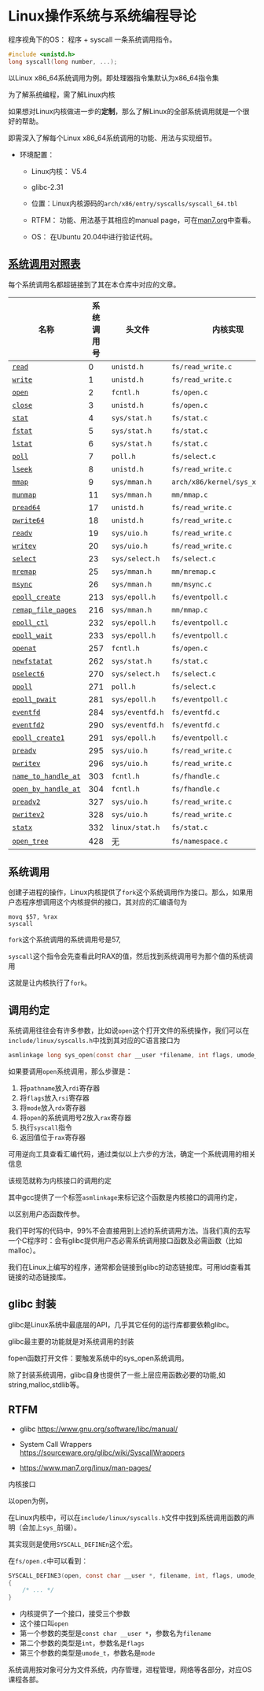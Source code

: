 # Linux操作系统与系统编程导论

程序视角下的OS： 程序 + syscall 一条系统调用指令。

```c
#include <unistd.h>
long syscall(long number, ...);
```



以Linux x86_64系统调用为例。即处理器指令集默认为x86_64指令集

为了解系统编程，需了解Linux内核

如果想对Linux内核做进一步的**定制**，那么了解Linux的全部系统调用就是一个很好的帮助。

即需深入了解每个Linux x86_64系统调用的功能、用法与实现细节。

- 环境配置：

  - Linux内核： V5.4
  - glibc-2.31

  - 位置：Linux内核源码的`arch/x86/entry/syscalls/syscall_64.tbl`
  - RTFM： 功能、用法基于其相应的manual page，可在[man7.org](https://www.man7.org/linux/man-pages/)中查看。
  - OS： 在Ubuntu 20.04中进行验证代码。



## [系统调用对照表](https://evian-zhang.github.io/introduction-to-linux-x86_64-syscall/#系统调用对照表)

每个系统调用名都超链接到了其在本仓库中对应的文章。

| 名称                                                         | 系统调用号 | 头文件          | 内核实现                       |
| ------------------------------------------------------------ | ---------- | --------------- | ------------------------------ |
| [`read`](https://evian-zhang.github.io/introduction-to-linux-x86_64-syscall/src/filesystem/read-pread64-readv-preadv-preadv2.html) | 0          | `unistd.h`      | `fs/read_write.c`              |
| [`write`](https://evian-zhang.github.io/introduction-to-linux-x86_64-syscall/src/filesystem/write-pwrite64-writev-pwritev-pwritev2.html) | 1          | `unistd.h`      | `fs/read_write.c`              |
| [`open`](https://evian-zhang.github.io/introduction-to-linux-x86_64-syscall/src/filesystem/open-openat-name_to_handle_at-open_by_handle_at-open_tree.html) | 2          | `fcntl.h`       | `fs/open.c`                    |
| [`close`](https://evian-zhang.github.io/introduction-to-linux-x86_64-syscall/src/filesystem/close.html) | 3          | `unistd.h`      | `fs/open.c`                    |
| [`stat`](https://evian-zhang.github.io/introduction-to-linux-x86_64-syscall/src/filesystem/stat-fstat-lstat-newfstatat-statx.html) | 4          | `sys/stat.h`    | `fs/stat.c`                    |
| [`fstat`](https://evian-zhang.github.io/introduction-to-linux-x86_64-syscall/src/filesystem/stat-fstat-lstat-newfstatat-statx.html) | 5          | `sys/stat.h`    | `fs/stat.c`                    |
| [`lstat`](https://evian-zhang.github.io/introduction-to-linux-x86_64-syscall/src/filesystem/stat-fstat-lstat-newfstatat-statx.html) | 6          | `sys/stat.h`    | `fs/stat.c`                    |
| [`poll`](https://evian-zhang.github.io/introduction-to-linux-x86_64-syscall/src/filesystem/poll-select-pselect6-ppoll.html) | 7          | `poll.h`        | `fs/select.c`                  |
| [`lseek`](https://evian-zhang.github.io/introduction-to-linux-x86_64-syscall/src/filesystem/lseek.html) | 8          | `unistd.h`      | `fs/read_write.c`              |
| [`mmap`](https://evian-zhang.github.io/introduction-to-linux-x86_64-syscall/src/memory_management/mmap-munmap-mremap-msync-remap_file_pages.html) | 9          | `sys/mman.h`    | `arch/x86/kernel/sys_x86_64.c` |
| [`munmap`](https://evian-zhang.github.io/introduction-to-linux-x86_64-syscall/src/memory_management/mmap-munmap-mremap-msync-remap_file_pages.html) | 11         | `sys/mman.h`    | `mm/mmap.c`                    |
| [`pread64`](https://evian-zhang.github.io/introduction-to-linux-x86_64-syscall/src/filesystem/read-pread64-readv-preadv-preadv2.html) | 17         | `unistd.h`      | `fs/read_write.c`              |
| [`pwrite64`](https://evian-zhang.github.io/introduction-to-linux-x86_64-syscall/src/filesystem/write-pwrite64-writev-pwritev-pwritev2.html) | 18         | `unistd.h`      | `fs/read_write.c`              |
| [`readv`](https://evian-zhang.github.io/introduction-to-linux-x86_64-syscall/src/filesystem/read-pread64-readv-preadv-preadv2.html) | 19         | `sys/uio.h`     | `fs/read_write.c`              |
| [`writev`](https://evian-zhang.github.io/introduction-to-linux-x86_64-syscall/src/filesystem/write-pwrite64-writev-pwritev-pwritev2.html) | 20         | `sys/uio.h`     | `fs/read_write.c`              |
| [`select`](https://evian-zhang.github.io/introduction-to-linux-x86_64-syscall/src/filesystem/poll-select-pselect6-ppoll.html) | 23         | `sys/select.h`  | `fs/select.c`                  |
| [`mremap`](https://evian-zhang.github.io/introduction-to-linux-x86_64-syscall/src/memory_management/mmap-munmap-mremap-msync-remap_file_pages.html) | 25         | `sys/mman.h`    | `mm/mremap.c`                  |
| [`msync`](https://evian-zhang.github.io/introduction-to-linux-x86_64-syscall/src/memory_management/mmap-munmap-mremap-msync-remap_file_pages.html) | 26         | `sys/mman.h`    | `mm/msync.c`                   |
| [`epoll_create`](https://evian-zhang.github.io/introduction-to-linux-x86_64-syscall/src/filesystem/epoll_create-epoll_wait-epoll_ctl-epoll_pwait-epoll_create1.html) | 213        | `sys/epoll.h`   | `fs/eventpoll.c`               |
| [`remap_file_pages`](https://evian-zhang.github.io/introduction-to-linux-x86_64-syscall/src/memory_management/mmap-munmap-mremap-msync-remap_file_pages.html) | 216        | `sys/mman.h`    | `mm/mmap.c`                    |
| [`epoll_ctl`](https://evian-zhang.github.io/introduction-to-linux-x86_64-syscall/src/filesystem/epoll_create-epoll_wait-epoll_ctl-epoll_pwait-epoll_create1.html) | 232        | `sys/epoll.h`   | `fs/eventpoll.c`               |
| [`epoll_wait`](https://evian-zhang.github.io/introduction-to-linux-x86_64-syscall/src/filesystem/epoll_create-epoll_wait-epoll_ctl-epoll_pwait-epoll_create1.html) | 233        | `sys/epoll.h`   | `fs/eventpoll.c`               |
| [`openat`](https://evian-zhang.github.io/introduction-to-linux-x86_64-syscall/src/filesystem/open-openat-name_to_handle_at-open_by_handle_at-open_tree.html) | 257        | `fcntl.h`       | `fs/open.c`                    |
| [`newfstatat`](https://evian-zhang.github.io/introduction-to-linux-x86_64-syscall/src/filesystem/stat-fstat-lstat-newfstatat-statx.html) | 262        | `sys/stat.h`    | `fs/stat.c`                    |
| [`pselect6`](https://evian-zhang.github.io/introduction-to-linux-x86_64-syscall/src/filesystem/poll-select-pselect6-ppoll.html) | 270        | `sys/select.h`  | `fs/select.c`                  |
| [`ppoll`](https://evian-zhang.github.io/introduction-to-linux-x86_64-syscall/src/filesystem/poll-select-pselect6-ppoll.html) | 271        | `poll.h`        | `fs/select.c`                  |
| [`epoll_pwait`](https://evian-zhang.github.io/introduction-to-linux-x86_64-syscall/src/filesystem/epoll_create-epoll_wait-epoll_ctl-epoll_pwait-epoll_create1.html) | 281        | `sys/epoll.h`   | `fs/eventpoll.c`               |
| [`eventfd`](https://evian-zhang.github.io/introduction-to-linux-x86_64-syscall/src/filesystem/eventfd-eventfd2.html) | 284        | `sys/eventfd.h` | `fs/eventfd.c`                 |
| [`eventfd2`](https://evian-zhang.github.io/introduction-to-linux-x86_64-syscall/src/filesystem/eventfd-eventfd2.html) | 290        | `sys/eventfd.h` | `fs/eventfd.c`                 |
| [`epoll_create1`](https://evian-zhang.github.io/introduction-to-linux-x86_64-syscall/src/filesystem/epoll_create-epoll_wait-epoll_ctl-epoll_pwait-epoll_create1.html) | 291        | `sys/epoll.h`   | `fs/eventpoll.c`               |
| [`preadv`](https://evian-zhang.github.io/introduction-to-linux-x86_64-syscall/src/filesystem/read-pread64-readv-preadv-preadv2.html) | 295        | `sys/uio.h`     | `fs/read_write.c`              |
| [`pwritev`](https://evian-zhang.github.io/introduction-to-linux-x86_64-syscall/src/filesystem/write-pwrite64-writev-pwritev-pwritev2.html) | 296        | `sys/uio.h`     | `fs/read_write.c`              |
| [`name_to_handle_at`](https://evian-zhang.github.io/introduction-to-linux-x86_64-syscall/src/filesystem/open-openat-name_to_handle_at-open_by_handle_at-open_tree.html) | 303        | `fcntl.h`       | `fs/fhandle.c`                 |
| [`open_by_handle_at`](https://evian-zhang.github.io/introduction-to-linux-x86_64-syscall/src/filesystem/open-openat-name_to_handle_at-open_by_handle_at-open_tree.html) | 304        | `fcntl.h`       | `fs/fhandle.c`                 |
| [`preadv2`](https://evian-zhang.github.io/introduction-to-linux-x86_64-syscall/src/filesystem/read-pread64-readv-preadv-preadv2.html) | 327        | `sys/uio.h`     | `fs/read_write.c`              |
| [`pwritev2`](https://evian-zhang.github.io/introduction-to-linux-x86_64-syscall/src/filesystem/write-pwrite64-writev-pwritev-pwritev2.html) | 328        | `sys/uio.h`     | `fs/read_write.c`              |
| [`statx`](https://evian-zhang.github.io/introduction-to-linux-x86_64-syscall/src/filesystem/stat-fstat-lstat-newfstatat-statx.html) | 332        | `linux/stat.h`  | `fs/stat.c`                    |
| [`open_tree`](https://evian-zhang.github.io/introduction-to-linux-x86_64-syscall/src/filesystem/open-openat-name_to_handle_at-open_by_handle_at-open_tree.html) | 428        | 无              | `fs/namespace.c`               |



## 系统调用

创建子进程的操作，Linux内核提供了`fork`这个系统调用作为接口。那么，如果用户态程序想调用这个内核提供的接口，其对应的汇编语句为

```assembly
movq $57, %rax
syscall
```

`fork`这个系统调用的系统调用号是57,

`syscall`这个指令会先查看此时RAX的值，然后找到系统调用号为那个值的系统调用

这就是让内核执行了`fork`。

## 调用约定

系统调用往往会有许多参数，比如说`open`这个打开文件的系统操作，我们可以在`include/linux/syscalls.h`中找到其对应的C语言接口为

```c
asmlinkage long sys_open(const char __user *filename, int flags, umode_t mode);

```

如果要调用`open`系统调用，那么步骤是：

1. 将`pathname`放入`rdi`寄存器
2. 将`flags`放入`rsi`寄存器
3. 将`mode`放入`rdx`寄存器
4. 将`open`的系统调用号2放入`rax`寄存器
5. 执行`syscall`指令
6. 返回值位于`rax`寄存器

可用逆向工具查看汇编代码，通过类似以上六步的方法，确定一个系统调用的相关信息

该规范就称为内核接口的调用约定

其中gcc提供了一个标签`asmlinkage`来标记这个函数是内核接口的调用约定，

以区别用户态函数传参。

我们平时写的代码中，99%不会直接用到上述的系统调用方法。当我们真的去写一个C程序时：会有glibc提供用户态必需系统调用接口函数及必需函数（比如malloc）。

我们在Linux上编写的程序，通常都会链接到glibc的动态链接库。可用ldd查看其链接的动态链接库。

## glibc 封装

glibc是Linux系统中最底层的API，几乎其它任何的运行库都要依赖glibc。

glibc最主要的功能就是对系统调用的封装

fopen函数打开文件：要触发系统中的sys_open系统调用。

除了封装系统调用，glibc自身也提供了一些上层应用函数必要的功能,如string,malloc,stdlib等。

## RTFM

- glibc https://www.gnu.org/software/libc/manual/

- System Call Wrappers https://sourceware.org/glibc/wiki/SyscallWrappers
- https://www.man7.org/linux/man-pages/

内核接口

以open为例，

在Linux内核中，可以在`include/linux/syscalls.h`文件中找到系统调用函数的声明（会加上`sys_`前缀）。

其实现则是使用`SYSCALL_DEFINEn`这个宏。

在`fs/open.c`中可以看到：

```c
SYSCALL_DEFINE3(open, const char __user *, filename, int, flags, umode_t, mode)
{
    /* ... */
}
```

- 内核提供了一个接口，接受三个参数
- 这个接口叫`open`
- 第一个参数的类型是`const char __user *`，参数名为`filename`
- 第二个参数的类型是`int`，参数名是`flags`
- 第三个参数的类型是`umode_t`，参数名是`mode`

系统调用按对象可分为文件系统，内存管理，进程管理，网络等各部分，对应OS课程各部。

